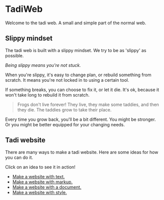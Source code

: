 # TadiWeb

Welcome to the tadi web. A small and simple part of the normal web.

## Slippy mindset

The tadi web is built with a slippy mindset. We try to be as 'slippy' as possible.

*Being slippy means you're not stuck.*

When you're slippy, it's easy to change plan, or rebuild something from scratch. It means you're not locked in to using a certain tool.

If something breaks, you can choose to fix it, or let it die. It's ok, because it won't take long to rebuild it from scratch.

> Frogs don't live forever! They live, they make some taddies, and then they die. The taddies grow to take their place.

Every time you grow back, you'll be a bit different. You might be stronger. Or you might be better equipped for your changing needs.

## Tadi website

There are many ways to make a tadi website. Here are some ideas for how you can do it.

Click on an idea to see it in action!

* [Make a website with text.](/text.txt)
* [Make a website with markup.](/markup.md)
* [Make a website with a document.](/document.html)
* [Make a website with style.](/style.html)
  

